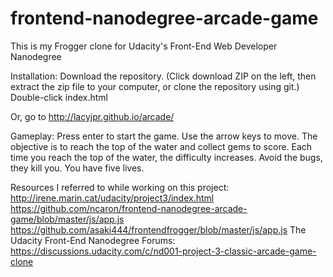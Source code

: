 frontend-nanodegree-arcade-game
===============================
This is my Frogger clone for Udacity's Front-End Web Developer Nanodegree


Installation: Download the repository.
(Click download ZIP on the left, then extract the zip file to your computer, or clone the repository using git.)
Double-click index.html

Or, go to http://lacyjpr.github.io/arcade/


Gameplay:
Press enter to start the game.
Use the arrow keys to move.
The objective is to reach the top of the water and collect gems to score.
Each time you reach the top of the water, the difficulty increases.
Avoid the bugs, they kill you. You have five lives.

Resources I referred to while working on this project:
http://irene.marin.cat/udacity/project3/index.html
https://github.com/ncaron/frontend-nanodegree-arcade-game/blob/master/js/app.js
https://github.com/asaki444/frontendfrogger/blob/master/js/app.js
The Udacity Front-End Nanodegree Forums: https://discussions.udacity.com/c/nd001-project-3-classic-arcade-game-clone

